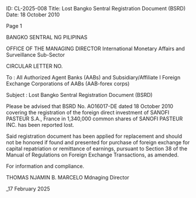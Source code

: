 ID: CL-2025-008
Title: Lost Bangko Sentral Registration Document (BSRD)
Date: 18 October 2010

Page 1

BANGKO SENTRAL NG PILIPINAS

OFFICE OF THE MANAGING DIRECTOR International Monetary Affairs and Surveillance Sub-Sector

CIRCULAR LETTER NO.

To : All Authorized Agent Banks (AABs) and Subsidiary/Affiliate I Foreign Exchange Corporations of AABs (AAB-forex corps)

Subject : Lost Bangko Sentral Registration Document (BSRD)

Please be advised that BSRD No. AO16017-DE dated 18 October 2010 covering the registration of the foreign direct investment of SANOFI PASTEUR S.A., France in 1,340,000 common shares of SANOFI PASTEUR INC. has been reported lost.

Said registration document has been applied for replacement and should not be honored if found and presented for purchase of foreign exchange for capital repatriation or remittance of earnings, pursuant to Section 38 of the Manual of Regulations on Foreign Exchange Transactions, as amended.

For information and compliance.

THOMAS NJAMIN B. MARCELO Mdnaging Director

_17 February 2025